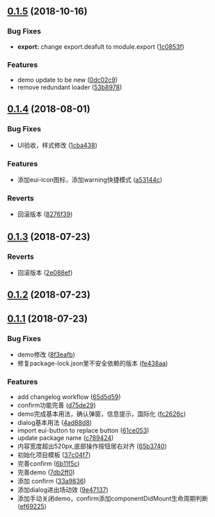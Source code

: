 <a name="0.1.5"></a>
## [0.1.5](https://github.com/MST-EUI/eui-dialog/compare/v0.1.4...v0.1.5) (2018-10-16)


### Bug Fixes

* **export:** change export.deafult to module.export ([1c0853f](https://github.com/MST-EUI/eui-dialog/commit/1c0853f))


### Features

* demo update to be new ([0dc02c9](https://github.com/MST-EUI/eui-dialog/commit/0dc02c9))
* remove redundant loader ([53b8978](https://github.com/MST-EUI/eui-dialog/commit/53b8978))



<a name="0.1.4"></a>
## [0.1.4](https://github.com/MST-EUI/eui-dialog/compare/v0.1.3...v0.1.4) (2018-08-01)


### Bug Fixes

* UI验收，样式修改 ([1cba438](https://github.com/MST-EUI/eui-dialog/commit/1cba438))


### Features

* 添加eui-icon图标，添加warning快捷模式 ([a53144c](https://github.com/MST-EUI/eui-dialog/commit/a53144c))


### Reverts

* 回滚版本 ([8276f39](https://github.com/MST-EUI/eui-dialog/commit/8276f39))



<a name="0.1.3"></a>
## [0.1.3](https://github.com/MST-EUI/eui-dialog/compare/v0.1.2...v0.1.3) (2018-07-23)


### Reverts

* 回滚版本 ([2e088ef](https://github.com/MST-EUI/eui-dialog/commit/2e088ef))



<a name="0.1.2"></a>
## [0.1.2](https://github.com/MST-EUI/eui-dialog/compare/v0.1.1...v0.1.2) (2018-07-23)



<a name="0.1.1"></a>
## [0.1.1](https://github.com/MST-EUI/eui-dialog/compare/37c04f7...v0.1.1) (2018-07-23)


### Bug Fixes

* demo修改 ([8f3eafb](https://github.com/MST-EUI/eui-dialog/commit/8f3eafb))
* 修复package-lock.json里不安全依赖的版本 ([fe438aa](https://github.com/MST-EUI/eui-dialog/commit/fe438aa))


### Features

* add changelog workflow ([65d5d59](https://github.com/MST-EUI/eui-dialog/commit/65d5d59))
* confirm功能完善 ([d75de29](https://github.com/MST-EUI/eui-dialog/commit/d75de29))
* demo完成基本用法，确认弹窗，信息提示，国际化 ([fc2626c](https://github.com/MST-EUI/eui-dialog/commit/fc2626c))
* dialog基本用法 ([4ad88d8](https://github.com/MST-EUI/eui-dialog/commit/4ad88d8))
* import eui-button to replace button ([61ce053](https://github.com/MST-EUI/eui-dialog/commit/61ce053))
* update package name ([c789424](https://github.com/MST-EUI/eui-dialog/commit/c789424))
* 内容宽度超出520px,底部操作按钮居右对齐 ([65b3740](https://github.com/MST-EUI/eui-dialog/commit/65b3740))
* 初始化项目模板 ([37c04f7](https://github.com/MST-EUI/eui-dialog/commit/37c04f7))
* 完善confirm ([6b11f5c](https://github.com/MST-EUI/eui-dialog/commit/6b11f5c))
* 完善demo ([7db2ff0](https://github.com/MST-EUI/eui-dialog/commit/7db2ff0))
* 添加 confirm ([33a9836](https://github.com/MST-EUI/eui-dialog/commit/33a9836))
* 添加dialog进出场动效 ([9e47137](https://github.com/MST-EUI/eui-dialog/commit/9e47137))
* 添加手动关闭demo，confirm添加componentDidMount生命周期判断 ([ef69225](https://github.com/MST-EUI/eui-dialog/commit/ef69225))



